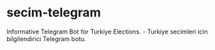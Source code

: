# secim-telegram
Informative Telegram Bot for Turkiye Elections. - Turkiye secimleri icin bilgilendirici Telegram botu.
